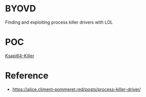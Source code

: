 # BYOVD
Finding and exploiting process killer drivers with LOL

# POC
[Ksapi64-Killer](https://github.com/BlackSnufkin/BYOVD/tree/main/Ksapi64-Killer)

# Reference 
- https://alice.climent-pommeret.red/posts/process-killer-driver/


